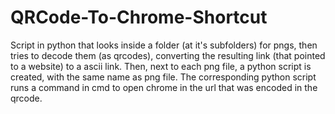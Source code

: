 # QRCode-To-Chrome-Shortcut
Script in python that looks inside a folder (at it's subfolders) for pngs, then tries to decode them (as qrcodes), converting the resulting link (that pointed to a website) to a ascii link. Then, next to each png file, a python script is created, with the same name as png file. The corresponding python script runs a command in cmd to open chrome in the url that was encoded in the qrcode. 
